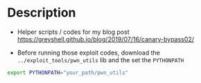 # Description

- Helper scripts / codes for my blog post https://greyshell.github.io/blog/2019/07/16/canary-bypass02/

- Before running those exploit codes, download the `../exploit_tools/pwn_utils` lib and the set the `PYTHONPATH` 

```bash
export PYTHONPATH="your_path/pwn_utils"
```
